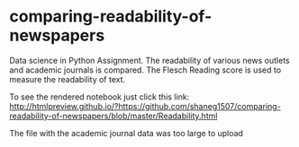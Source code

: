 # comparing-readability-of-newspapers
Data science in Python Assignment. The readability of various news outlets and academic journals is compared. The Flesch Reading score is used to measure the readability of text.

To see the rendered notebook just click this link:
http://htmlpreview.github.io/?https://github.com/shaneg1507/comparing-readability-of-newspapers/blob/master/Readability.html

The file with the academic journal data was too large to upload
